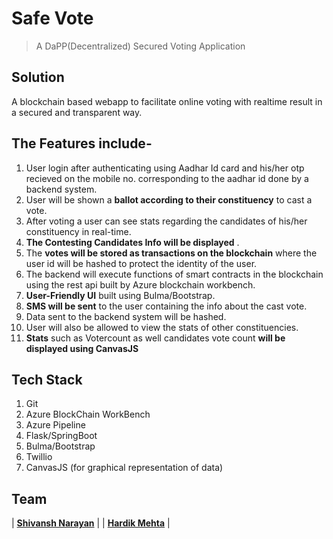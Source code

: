 
# Safe Vote

> A DaPP(Decentralized) Secured Voting Application

## Solution

A blockchain based webapp to facilitate online voting with realtime result in a secured and transparent way.

## The Features include-

1. User login after authenticating using Aadhar Id card and his/her otp recieved on the mobile no. corresponding to the aadhar id done by a backend system.
2. User will be shown a <b>ballot according to their constituency</b> to cast a vote.
3. After voting a user can see stats regarding the candidates of his/her constituency in real-time.
4. **The Contesting Candidates Info will be displayed** .
5. The <b>votes will be stored as transactions on the blockchain</b> where the user id will be hashed to protect the identity of the user.
6. The backend will execute functions of smart contracts in the blockchain using the rest api built by Azure blockchain workbench.
7. **User-Friendly UI** built using Bulma/Bootstrap.
8. **SMS will be sent** to the user containing the info about the cast vote.
9. Data sent to the backend system will be hashed.
10. User will also be allowed to view the stats of other constituencies.
11. **Stats** such as Votercount as well candidates vote count **will be displayed using CanvasJS**

## Tech Stack

1. Git
2. Azure BlockChain WorkBench
4. Azure Pipeline
5. Flask/SpringBoot 
6. Bulma/Bootstrap
7. Twillio
8. CanvasJS (for graphical representation of data)

## Team


| <a href="https://www.linkedin.com/in/shivanshnarayan/" target="_blank">**Shivansh Narayan**</a> | 
| <a href="https://www.linkedin.com/in/hardik-mehta-72a396145/" target="_blank">**Hardik Mehta**</a> |


